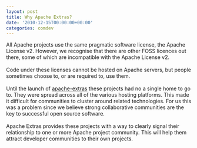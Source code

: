 ```yaml
---
layout: post
title: Why Apache Extras?
date: '2010-12-15T00:00:00+00:00'
categories: comdev
---
```

All Apache projects use the same pragmatic software license, the Apache 
License v2. However, we recognise that there are other FOSS licences out 
there, some of which are incompatible with the Apache License v2.
<br /> <br />Code under these licenses cannot be hosted on Apache servers, but people 
sometimes choose to, or are required to, use them.
<br /> <br />Until the launch of <a title="Apache Extras site" target="_blank" href="http://apache-extras.org">apache-extras</a> these projects had no a single 
home to go to. They were spread across all of the various hosting 
platforms. This made it difficult for communities to cluster around 
related technologies. For us this was a problem since we believe strong 
collaborative communities are the key to successful open source software.
<br /> <br />Apache Extras provides these projects with a way to clearly signal their 
relationship to one or more Apache project community. This will help 
them attract developer communities to their own projects.
